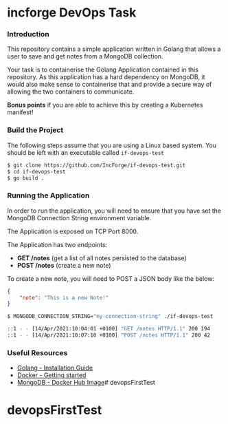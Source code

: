 # incforge DevOps Task

### Introduction
This repository contains a simple application written in Golang that allows a user to save and get notes from a MongoDB collection.

Your task is to containerise the Golang Application contained in this repository. As this application has a hard dependency on MongoDB, it would also make sense to containerise that and provide a secure way of allowing the two containers to communicate.

**Bonus points** if you are able to achieve this by creating a Kubernetes manifest!

### Build the Project

The following steps assume that you are using a Linux based system. You should be left with an executable called `if-devops-test`

```bash
$ git clone https://github.com/IncForge/if-devops-test.git
$ cd if-devops-test
$ go build .
```

### Running the Application

In order to run the application, you will need to ensure that you have set the MongoDB Connection String environment variable.

The Application is exposed on TCP Port 8000.

The Application has two endpoints:

* **GET /notes** (get a list of all notes persisted to the database)
* **POST /notes** (create a new note)

To create a new note, you will need to POST a JSON body like the below:

```json
{
	"note": "This is a new Note!"
}
```

```bash
$ MONGODB_CONNECTION_STRING="my-connection-string" ./if-devops-test

::1 - - [14/Apr/2021:10:04:01 +0100] "GET /notes HTTP/1.1" 200 194
::1 - - [14/Apr/2021:10:07:10 +0100] "POST /notes HTTP/1.1" 200 42
```

### Useful Resources

* [Golang - Installation Guide](https://golang.org/doc/install)
* [Docker - Getting started](https://docs.docker.com/get-started)
* [MongoDB - Docker Hub Image](https://hub.docker.com/_/mongo)# devopsFirstTest
# devopsFirstTest
